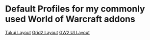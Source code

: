 # Default Profiles for my commonly used World of Warcraft addons

[Tukui Layout](tukui/README.md)
[Grid2 Layout](grid2/README.md)
[GW2 UI Layout](GW2-UI/README.md)
